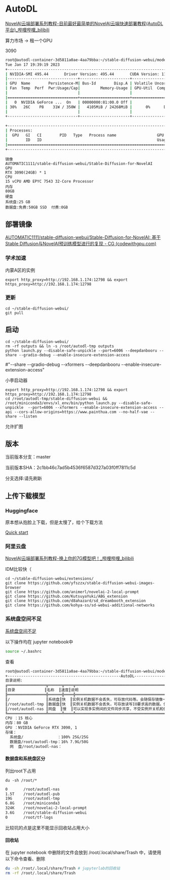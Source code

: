 # AutoDL

[NovelAI云端部署系列教程-目前最好最简单的NovelAI云端快速部署教程(AutoDL平台)_哔哩哔哩_bilibili](https://www.bilibili.com/video/BV1kG4y1n7Va/?spm_id_from=333.788&vd_source=187217104dfd0bc027cc65f8420627b0)

算力市场 -> 租一个GPU 

3090

```bash
root@autodl-container-3d5811a0ae-4aa79bba:~/stable-diffusion-webui/models/hypernetworks# nvidia-smi
Tue Jan 17 19:39:19 2023       
+-----------------------------------------------------------------------------+
| NVIDIA-SMI 495.44       Driver Version: 495.44       CUDA Version: 11.5     |
|-------------------------------+----------------------+----------------------+
| GPU  Name        Persistence-M| Bus-Id        Disp.A | Volatile Uncorr. ECC |
| Fan  Temp  Perf  Pwr:Usage/Cap|         Memory-Usage | GPU-Util  Compute M. |
|                               |                      |               MIG M. |
|===============================+======================+======================|
|   0  NVIDIA GeForce ...  On   | 00000000:81:00.0 Off |                  N/A |
| 30%   26C    P8    31W / 350W |   4105MiB / 24268MiB |      0%      Default |
|                               |                      |                  N/A |
+-------------------------------+----------------------+----------------------+
                                                                               
+-----------------------------------------------------------------------------+
| Processes:                                                                  |
|  GPU   GI   CI        PID   Type   Process name                  GPU Memory |
|        ID   ID                                                   Usage      |
|=============================================================================|
+-----------------------------------------------------------------------------+
```

```
镜像
AUTOMATIC1111/stable-diffusion-webui/Stable-Diffusion-for-NovelAI
GPU
RTX 3090(24GB) * 1
CPU
15 vCPU AMD EPYC 7543 32-Core Processor
内存
80GB
硬盘
系统盘:25 GB
数据盘:免费:50GB SSD  付费:0GB
```

## 部署镜像

[AUTOMATIC1111/stable-diffusion-webui/Stable-Diffusion-for-NovelAI: 基于Stable Diffusion与NovelAI预训练模型进行的复现 - CG (codewithgpu.com)](https://www.codewithgpu.com/i/AUTOMATIC1111/stable-diffusion-webui/Stable-Diffusion-for-NovelAI)

### 学术加速

内蒙A区的实例

```
export http_proxy=http://192.168.1.174:12798 && export https_proxy=http://192.168.1.174:12798
```



### 更新

```
cd ~/stable-diffusion-webui/
git pull
```



## 启动

```
cd ~/stable-diffusion-webui/
rm -rf outputs && ln -s /root/autodl-tmp outputs
python launch.py --disable-safe-unpickle --port=6006 --deepdanbooru --share --gradio-debug --enable-insecure-extension-access

```

#"--share --gradio-debug --xformers --deepdanbooru --enable-insecure-extension-access"

小李启动器

```
export http_proxy=http://192.168.1.174:12798 && export https_proxy=http://192.168.1.174:12798
cd /root/autodl-tmp/stable-diffusion-webui && /root/miniconda3/envs/xl_env/bin/python launch.py --disable-safe-unpickle  --port=6006 --xformers --enable-insecure-extension-access --api --cors-allow-origins=https://www.painthua.com --no-half-vae --share --listen

```

允许扩图

## 版本

当前版本分支：master

当前版本SHA：2c1bb46c7ad5b4536f6587d327a03f0ff7811c5d

分支选择:请先刷新



## 上传下载模型

### Huggingface

原本想从抱脸上下载，但是太慢了，给个下载方法

[Quick start](https://huggingface.co/docs/huggingface_hub/quick-start)

### 阿里云盘

[NovelAI云端部署系列教程-换上你的7G模型吧！_哔哩哔哩_bilibili](https://www.bilibili.com/video/BV1dR4y1D7bK/?spm_id_from=333.999.0.0&vd_source=187217104dfd0bc027cc65f8420627b0)

IDM比较快（



```
cd ~/stable-diffusion-webui/extensions/
git clone https://github.com/yfszzx/stable-diffusion-webui-images-browser
git clone https://github.com/animerl/novelai-2-local-prompt
git clone https://github.com/KutsuyaYuki/ABG_extension
git clone https://github.com/d8ahazard/sd_dreambooth_extension
git clone https://github.com/kohya-ss/sd-webui-additional-networks
```

### 系统盘空间不足

[系统盘空间不足](https://www.autodl.com/docs/qa1/)

以下操作均在 jupyter notebook中

```bash
source ~/.bashrc
```

查看

```bash
root@autodl-container-3d5811a0ae-4aa79bba:~/stable-diffusion-webui/models/Stable-diffusion# source ~/.bashrc
+--------------------------------------------------AutoDL--------------------------------------------------------+
目录说明:
╔═════════════════╦══════╦════╦═════════════════════════════════════════════════════════════════════════╗
║目录             ║名称  ║速度║说明                                                                     ║
╠═════════════════╬══════╬════╬═════════════════════════════════════════════════════════════════════════╣
║/                ║系统盘║快  ║实例关机数据不会丢失，可存放代码等。会随保存镜像一起保存。               ║
║/root/autodl-tmp ║数据盘║快  ║实例关机数据不会丢失，可存放读写IO要求高的数据。但不会随保存镜像一起保存 ║
║/root/autodl-nas ║网盘  ║慢  ║可以实现多实例间的文件同步共享，不受实例开关机和保存镜像的影响。         ║
╚═════════════════╩══════╩════╩═════════════════════════════════════════════════════════════════════════╝
CPU ：15 核心
内存：80 GB
GPU ：NVIDIA GeForce RTX 3090, 1
存储：
  系统盘/               ：100% 25G/25G
  数据盘/root/autodl-tmp：16% 7.9G/50G
  网  盘/root/autodl-nas：
```

#### 数据盘和系统盘区分

列出root下占用

```
du -sh /root/*
```



```bash
0       /root/autodl-nas
1.5T    /root/autodl-pub
19G     /root/autodl-tmp
6.8G    /root/miniconda3
324K    /root/novelai-2-local-prompt
3.6G    /root/stable-diffusion-webui
0       /root/tf-logs
```

比较坑的点是这里不能显示回收站占用大小

#### 回收站

在 jupyter notebook 中删除的文件会放到 /root/.local/share/Trash 中，请使用以下命令查看、删除

```bash
du -sh /root/.local/share/Trash # jupyterlab的回收站
rm -rf /root/.local/share/Trash   

```
